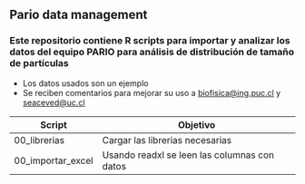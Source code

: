 ## Pario data management

### Este repositorio contiene R scripts para importar y analizar los datos del equipo PARIO para análisis de distribución de tamaño de partículas

* Los datos usados son un ejemplo
* Se reciben comentarios para mejorar su uso a biofisica@ing.puc.cl y seaceved@uc.cl

| Script | Objetivo |
| ------------- | ------------- |
| 00_librerias  | Cargar las librerias necesarias  |
| 00_importar_excel  | Usando readxl se leen las columnas con datos  |
